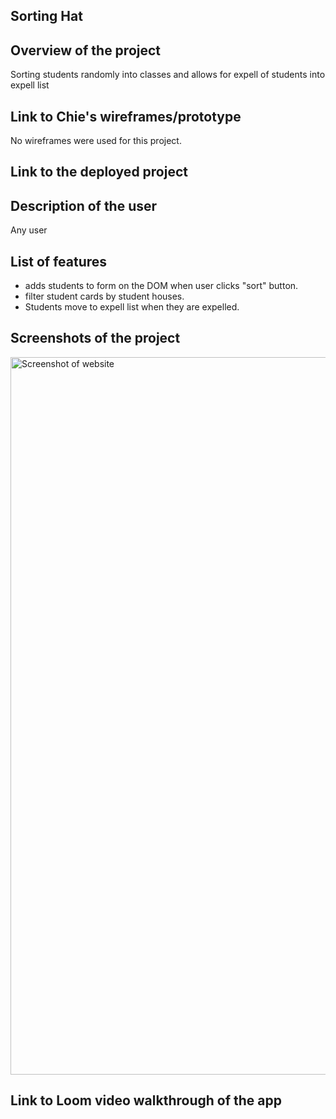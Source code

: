 ## Sorting Hat

## Overview of the project
Sorting students randomly into classes and allows for expell of students into expell list

## Link to Chie's wireframes/prototype
No wireframes were used for this project.

## Link to the deployed project

## Description of the user
Any user

## List of features
* adds students to form on the DOM when user clicks "sort" button.
* filter student cards by student houses.
* Students move to expell list when they are expelled.

## Screenshots of the project
<img width="1148" alt="Screenshot of website" src="C:\Users\damit\OneDrive\Pictures\Screenshots\Screenshot 2024-10-26 095515.png">

## Link to Loom video walkthrough of the app
